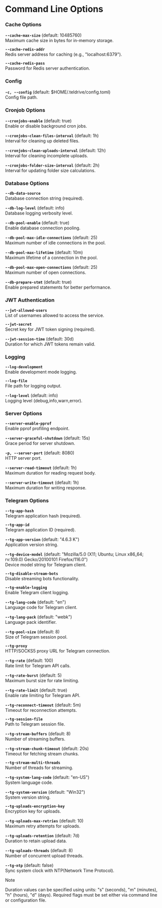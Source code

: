 # Command Line Options

### Cache Options
**`--cache-max-size`** (default: 10485760)  
Maximum cache size in bytes for in-memory storage.

**`--cache-redis-addr`**  
Redis server address for caching (e.g., "localhost:6379").

**`--cache-redis-pass`**  
Password for Redis server authentication.

### Config
**`-c, --config`** (default: $HOME/.teldrive/config.toml)  
Config file path.

### Cronjob Options
**`--cronjobs-enable`** (default: true)  
Enable or disable background cron jobs.

**`--cronjobs-clean-files-interval`** (default: 1h)  
Interval for cleaning up deleted files.

**`--cronjobs-clean-uploads-interval`** (default: 12h)  
Interval for cleaning incomplete uploads.

**`--cronjobs-folder-size-interval`** (default: 2h)  
Interval for updating folder size calculations.

### Database Options
**`--db-data-source`**  
Database connection string (required).

**`--db-log-level`** (default: info)  
Database logging verbosity level.

**`--db-pool-enable`** (default: true)  
Enable database connection pooling.

**`--db-pool-max-idle-connections`** (default: 25)  
Maximum number of idle connections in the pool.

**`--db-pool-max-lifetime`** (default: 10m)  
Maximum lifetime of a connection in the pool.

**`--db-pool-max-open-connections`** (default: 25)  
Maximum number of open connections.

**`--db-prepare-stmt`** (default: true)  
Enable prepared statements for better performance.

### JWT Authentication
**`--jwt-allowed-users`**  
List of usernames allowed to access the service.

**`--jwt-secret`**  
Secret key for JWT token signing (required).

**`--jwt-session-time`** (default: 30d)  
Duration for which JWT tokens remain valid.

### Logging
**`--log-development`**  
Enable development mode logging.

**`--log-file`**  
File path for logging output.

**`--log-level`** (default: info)  
Logging level (debug,info,warn,error).

### Server Options
**`--server-enable-pprof`**  
Enable pprof profiling endpoint.

**`--server-graceful-shutdown`** (default: 15s)  
Grace period for server shutdown.

**`-p, --server-port`** (default: 8080)  
HTTP server port.

**`--server-read-timeout`** (default: 1h)  
Maximum duration for reading request body.

**`--server-write-timeout`** (default: 1h)  
Maximum duration for writing response.

### Telegram Options
**`--tg-app-hash`**  
Telegram application hash (required).

**`--tg-app-id`**  
Telegram application ID (required).

**`--tg-app-version`** (default: "4.6.3 K")  
Application version string.

**`--tg-device-model`** (default: "Mozilla/5.0 (X11; Ubuntu; Linux x86_64; rv:109.0) Gecko/20100101 Firefox/116.0")  
Device model string for Telegram client.

**`--tg-disable-stream-bots`**  
Disable streaming bots functionality.

**`--tg-enable-logging`**  
Enable Telegram client logging.

**`--tg-lang-code`** (default: "en")  
Language code for Telegram client.

**`--tg-lang-pack`** (default: "webk")  
Language pack identifier.

**`--tg-pool-size`** (default: 8)  
Size of Telegram session pool.

**`--tg-proxy`**  
HTTP/SOCKS5 proxy URL for Telegram connection.

**`--tg-rate`** (default: 100)  
Rate limit for Telegram API calls.

**`--tg-rate-burst`** (default: 5)  
Maximum burst size for rate limiting.

**`--tg-rate-limit`** (default: true)  
Enable rate limiting for Telegram API.

**`--tg-reconnect-timeout`** (default: 5m)  
Timeout for reconnection attempts.

**`--tg-session-file`**  
Path to Telegram session file.

**`--tg-stream-buffers`** (default: 8)  
Number of streaming buffers.

**`--tg-stream-chunk-timeout`** (default: 20s)  
Timeout for fetching stream chunks.

**`--tg-stream-multi-threads`**  
Number of threads for streaming.

**`--tg-system-lang-code`** (default: "en-US")  
System language code.

**`--tg-system-version`** (default: "Win32")  
System version string.

**`--tg-uploads-encryption-key`**  
Encryption key for uploads.

**`--tg-uploads-max-retries`** (default: 10)  
Maximum retry attempts for uploads.

**`--tg-uploads-retention`** (default: 7d)  
Duration to retain upload data.

**`--tg-uploads-threads`** (default: 8)  
Number of concurrent upload threads.

**`--tg-ntp`** (default: false)  
Sync system clock with NTP(Network Time Protocol).

> [!NOTE] 
Duration values can be specified using units: "s" (seconds), "m" (minutes), "h" (hours), "d" (days). Required flags must be set either via command line or configuration file.
